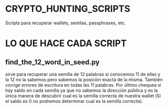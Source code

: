 # CRYPTO_HUNTING_SCRIPTS
Scripts para recuperar wallets, semilas, passphrases, etc.

# LO QUE HACE CADA SCRIPT

find_the_12_word_in_seed.py 
----------------------------
sirve para recuperar una semilla de 12 palabras si conocemos 11 de ellas y la 12 no la sabemos pero sabemos la posición exacta de la misma. También corrige errores de escritura en todas las 11 palabras. Por último chequea si hay saldo en cada semilla ya que no sabemos la dirección pública y es la única manera de descubrir cual es la semilla correcta de nuestra wallet (Si el saldo es 0 no podremos determinar cual es la semilla correcta).
